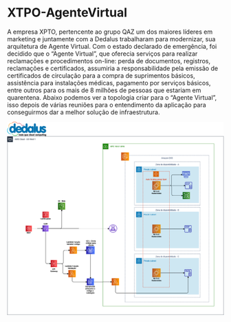 # XTPO-AgenteVirtual

A empresa XPTO, pertencente ao grupo QAZ um dos maiores líderes em marketing e juntamente com a Dedalus trabalharam para modernizar, sua arquitetura de Agente Virtual.
Com o estado declarado de emergência, foi decidido que o “Agente Virtual”, que oferecia serviços para realizar reclamações e procedimentos on-line: perda de documentos, registros, reclamações e certificados, assumiria a responsabilidade pela emissão de certificados de circulação para a compra de suprimentos básicos, assistência para instalações médicas, pagamento por serviços básicos, entre outros para os mais de 8 milhões de pessoas que estariam em quarentena.
Abaixo podemos ver a topologia criar para o “Agente Virtual”, isso depois de várias reuniões para o entendimento da aplicação para conseguirmos dar a melhor solução de infraestrutura.

![imagem-alt-tag](https://github.com/Marcelo86/XTPO-AgenteVirtual/blob/main/Images/Arquitetura-Marcelo.png) 
